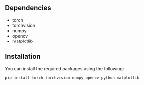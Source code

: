 ## Dependencies
- torch
- torchvision
- numpy
- opencv
- matplotlib

## Installation
You can install the required packages using the following:

```bash
pip install torch torchvision numpy opencv-python matplotlib

